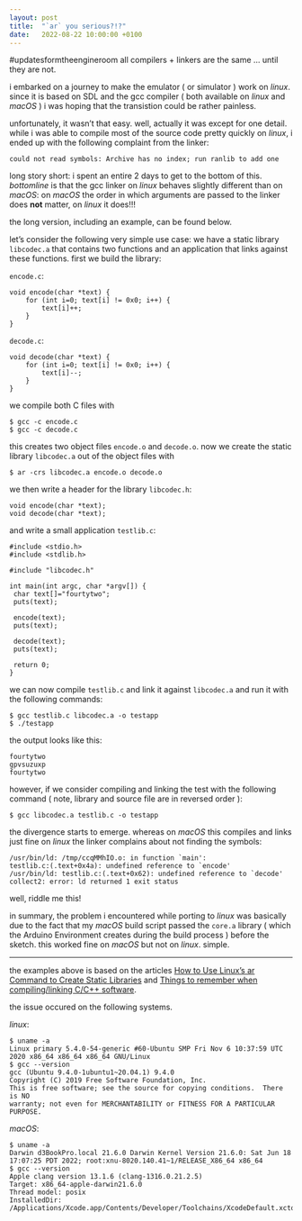 ```yaml
---
layout: post
title:  "`ar` you serious?!?"
date:   2022-08-22 10:00:00 +0100
---
```


#updatesformtheengineroom all compilers + linkers are the same … until they are not.

i embarked on a journey to make the emulator ( or simulator ) work on *linux*. since it is based on SDL and the gcc compiler ( both available on *linux* and *macOS* ) i was hoping that the transistion could be rather painless.

unfortunately, it wasn’t that easy. well, actually it was except for one detail. while i was able to compile most of the source code pretty quickly on *linux*, i ended up with the following complaint from the linker:

    could not read symbols: Archive has no index; run ranlib to add one

long story short: i spent an entire 2 days to get to the bottom of this. *bottomline* is that the gcc linker on *linux* behaves slightly different than on *macOS*: on *macOS* the order in which arguments are passed to the linker does **not** matter, on *linux* it does!!!

the long version, including an example, can be found below.

let’s consider the following very simple use case: we have a static library `libcodec.a` that contains two functions and an application that links against these functions. first we build the library:

`‌encode.c`: 

```
void encode(char *text) {
	for (int i=0; text[i] != 0x0; i++) {
		text[i]++;
	}
}
```

`decode.c`: 

```
void decode(char *text) {
    for (int i=0; text[i] != 0x0; i++) {
        text[i]--;
    }
}
```

we compile both C files with 

    $ gcc -c encode.c
    $ ‌gcc -c decode.c

this creates two object files `encode.o` and `decode.o`. now we create the static library `libcodec.a‌` out of the object files with 

    $ ar -crs libcodec.a encode.o decode.o

we then write a header for the library `libcodec.h`:

```
void encode(char *text);
void decode(char *text);
```

and write a small application `testlib.c`:

```
#include <stdio.h>
#include <stdlib.h>

#include "libcodec.h"

int main(int argc, char *argv[]) {
 char text[]="fourtytwo";
 puts(text);

 encode(text);
 puts(text);

 decode(text);
 puts(text);

 return 0;
}
```

we can now compile `testlib.c` and link it against `libcodec.a` and run it with the following commands:

    $ gcc testlib.c libcodec.a -o testapp 
    $ ./testapp

the output looks like this:

```
fourtytwo
gpvsuzuxp
fourtytwo
```

however, if we consider compiling and linking the test with the following command ( note, library and source file are in reversed order ):

    $ gcc libcodec.a testlib.c -o testapp 

the divergence starts to emerge. whereas on *macOS* this compiles and links just fine on *linux* the linker complains about not finding the symbols:

```
/usr/bin/ld: /tmp/ccqMMhIO.o: in function `main':
testlib.c:(.text+0x4a): undefined reference to `encode'
/usr/bin/ld: testlib.c:(.text+0x62): undefined reference to `decode'
collect2: error: ld returned 1 exit status
```

well, riddle me this!

in summary, the problem i encountered while porting to *linux* was basically due to the fact that my *macOS* build script passed the `core.a` library ( which the Arduino Environment creates during the build process ) before the sketch. this worked fine on *macOS* but not on *linux*. simple.

---

the examples above is based on the articles [How to Use Linux’s ar Command to Create Static Libraries](https://www.howtogeek.com/427086/how-to-use-linuxs-ar-command-to-create-static-libraries/) and [Things to remember when compiling/linking C/C++ software](https://gist.github.com/gubatron/32f82053596c24b6bec6).

the issue occured on the following systems.

*linux*:

```
$ uname -a
Linux primary 5.4.0-54-generic #60-Ubuntu SMP Fri Nov 6 10:37:59 UTC 2020 x86_64 x86_64 x86_64 GNU/Linux
$ gcc --version
gcc (Ubuntu 9.4.0-1ubuntu1~20.04.1) 9.4.0
Copyright (C) 2019 Free Software Foundation, Inc.
This is free software; see the source for copying conditions.  There is NO
warranty; not even for MERCHANTABILITY or FITNESS FOR A PARTICULAR PURPOSE.
```

*macOS*:

```
$ uname -a
Darwin d3BookPro.local 21.6.0 Darwin Kernel Version 21.6.0: Sat Jun 18 17:07:25 PDT 2022; root:xnu-8020.140.41~1/RELEASE_X86_64 x86_64
$ gcc --version
Apple clang version 13.1.6 (clang-1316.0.21.2.5)
Target: x86_64-apple-darwin21.6.0
Thread model: posix
InstalledDir: /Applications/Xcode.app/Contents/Developer/Toolchains/XcodeDefault.xctoolchain/usr/bin
```

